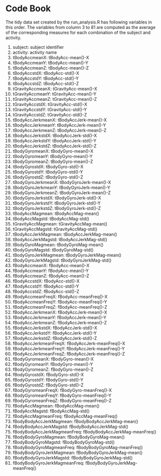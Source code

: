 Code Book
======================

The tidy data set created by the run_analysis.R has following variables in this order. The variables from column 3 to 81 are computed as the average of the corresponding measures for each combination of the subject and activity.  

1.  subject:  subject identifier
2.  activity:  activity name 
3.  tBodyAccmeanX:  tBodyAcc-mean()-X
4.  tBodyAccmeanY:  tBodyAcc-mean()-Y
5.  tBodyAccmeanZ:  tBodyAcc-mean()-Z
6.  tBodyAccstdX:  tBodyAcc-std()-X
7.  tBodyAccstdY:  tBodyAcc-std()-Y
8.  tBodyAccstdZ:  tBodyAcc-std()-Z
9.  tGravityAccmeanX:  tGravityAcc-mean()-X
10. tGravityAccmeanY:  tGravityAcc-mean()-Y
11. tGravityAccmeanZ:  tGravityAcc-mean()-Z
12. tGravityAccstdX:  tGravityAcc-std()-X
13. tGravityAccstdY:  tGravityAcc-std()-Y
14. tGravityAccstdZ:  tGravityAcc-std()-Z
15. tBodyAccJerkmeanX:  tBodyAccJerk-mean()-X
16. tBodyAccJerkmeanY:  tBodyAccJerk-mean()-Y
17. tBodyAccJerkmeanZ:  tBodyAccJerk-mean()-Z
18. tBodyAccJerkstdX:  tBodyAccJerk-std()-X
19. tBodyAccJerkstdY:  tBodyAccJerk-std()-Y
20. tBodyAccJerkstdZ:  tBodyAccJerk-std()-Z
21. tBodyGyromeanX:  tBodyGyro-mean()-X
22. tBodyGyromeanY:  tBodyGyro-mean()-Y
23. tBodyGyromeanZ:  tBodyGyro-mean()-Z
24. tBodyGyrostdX:  tBodyGyro-std()-X
25. tBodyGyrostdY:  tBodyGyro-std()-Y
26. tBodyGyrostdZ:  tBodyGyro-std()-Z
27. tBodyGyroJerkmeanX:  tBodyGyroJerk-mean()-X
28. tBodyGyroJerkmeanY:  tBodyGyroJerk-mean()-Y
29. tBodyGyroJerkmeanZ:  tBodyGyroJerk-mean()-Z
30. tBodyGyroJerkstdX:  tBodyGyroJerk-std()-X
31. tBodyGyroJerkstdY:  tBodyGyroJerk-std()-Y
32. tBodyGyroJerkstdZ:  tBodyGyroJerk-std()-Z
33. tBodyAccMagmean:  tBodyAccMag-mean()
34. tBodyAccMagstd:  tBodyAccMag-std()
35. tGravityAccMagmean:  tGravityAccMag-mean()
36. tGravityAccMagstd:  tGravityAccMag-std()
37. tBodyAccJerkMagmean:  tBodyAccJerkMag-mean()
38. tBodyAccJerkMagstd:  tBodyAccJerkMag-std()
39. tBodyGyroMagmean:  tBodyGyroMag-mean()
40. tBodyGyroMagstd:  tBodyGyroMag-std()
41. tBodyGyroJerkMagmean:  tBodyGyroJerkMag-mean()
42. tBodyGyroJerkMagstd:  tBodyGyroJerkMag-std()
43. fBodyAccmeanX:  fBodyAcc-mean()-X
44. fBodyAccmeanY:  fBodyAcc-mean()-Y
45. fBodyAccmeanZ:  fBodyAcc-mean()-Z
46. fBodyAccstdX:  fBodyAcc-std()-X
47. fBodyAccstdY:  fBodyAcc-std()-Y
48. fBodyAccstdZ:  fBodyAcc-std()-Z
49. fBodyAccmeanFreqX:  fBodyAcc-meanFreq()-X
50. fBodyAccmeanFreqY:  fBodyAcc-meanFreq()-Y
51. fBodyAccmeanFreqZ:  fBodyAcc-meanFreq()-Z
52. fBodyAccJerkmeanX:  fBodyAccJerk-mean()-X
53. fBodyAccJerkmeanY:  fBodyAccJerk-mean()-Y
54. fBodyAccJerkmeanZ:  fBodyAccJerk-mean()-Z
55. fBodyAccJerkstdX:  fBodyAccJerk-std()-X
56. fBodyAccJerkstdY:  fBodyAccJerk-std()-Y
57. fBodyAccJerkstdZ:  fBodyAccJerk-std()-Z
58. fBodyAccJerkmeanFreqX:  fBodyAccJerk-meanFreq()-X
59. fBodyAccJerkmeanFreqY:  fBodyAccJerk-meanFreq()-Y
60. fBodyAccJerkmeanFreqZ:  fBodyAccJerk-meanFreq()-Z
61. fBodyGyromeanX:  fBodyGyro-mean()-X
62. fBodyGyromeanY:  fBodyGyro-mean()-Y
63. fBodyGyromeanZ:  fBodyGyro-mean()-Z
64. fBodyGyrostdX:  fBodyGyro-std()-X
65. fBodyGyrostdY:  fBodyGyro-std()-Y
66. fBodyGyrostdZ:  fBodyGyro-std()-Z
67. fBodyGyromeanFreqX:  fBodyGyro-meanFreq()-X
68. fBodyGyromeanFreqY:  fBodyGyro-meanFreq()-Y
69. fBodyGyromeanFreqZ:  fBodyGyro-meanFreq()-Z
70. fBodyAccMagmean:  fBodyAccMag-mean()
71. fBodyAccMagstd:  fBodyAccMag-std()
72. fBodyAccMagmeanFreq:  fBodyAccMag-meanFreq()
73. fBodyBodyAccJerkMagmean:  fBodyBodyAccJerkMag-mean()
74. fBodyBodyAccJerkMagstd:  fBodyBodyAccJerkMag-std()
75. fBodyBodyAccJerkMagmeanFreq:  fBodyBodyAccJerkMag-meanFreq()
76. fBodyBodyGyroMagmean:  fBodyBodyGyroMag-mean()
77. fBodyBodyGyroMagstd:  fBodyBodyGyroMag-std()
78. fBodyBodyGyroMagmeanFreq:  fBodyBodyGyroMag-meanFreq()
79. fBodyBodyGyroJerkMagmean:  fBodyBodyGyroJerkMag-mean()
80. fBodyBodyGyroJerkMagstd:  fBodyBodyGyroJerkMag-std()
81. fBodyBodyGyroJerkMagmeanFreq:  fBodyBodyGyroJerkMag-meanFreq()
